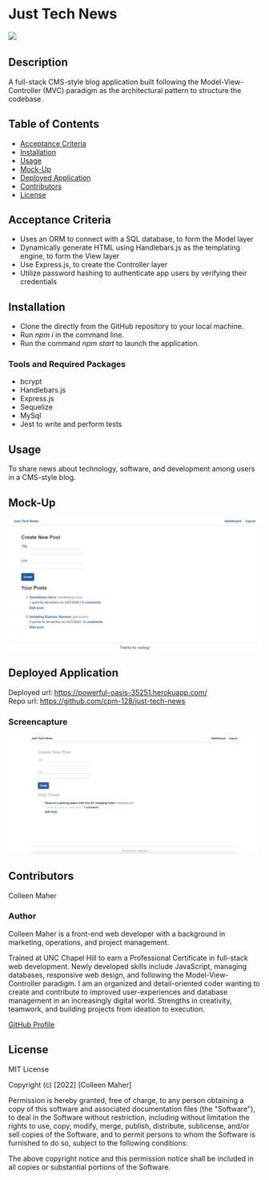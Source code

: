 # Just Tech News
<a href="#license"><img src="https://img.shields.io/badge/license-mit-informational"></a>

## Description
A full-stack CMS-style blog application built following the Model-View-Controller (MVC) paradigm as the architectural pattern to structure the codebase.

## Table of Contents
- <a href="#acceptance-criteria">Acceptance Criteria</a>
- <a href="#installation">Installation</a>
- <a href="#usage">Usage</a>
- <a href="#mock-up">Mock-Up</a>
- <a href="#deployed-application">Deployed Application</a>
- <a href="contributors">Contributors</a>
- <a href="#license">License</a>


## Acceptance Criteria
- Uses an ORM to connect with a SQL database, to form the Model layer
- Dynamically generate HTML using Handlebars.js as the templating engine, to form the View layer
- Use Express.js, to create the Controller layer
- Utilize password hashing to authenticate app users by verifying their credentials

## Installation
- Clone the directly from the GitHub repository to your local machine.
- Run _npm i_ in the command line.
- Run the command _npm start_ to launch the application.

### Tools and Required Packages
- bcrypt
- Handlebars.js
- Express.js
- Sequelize
- MySql
- Jest to write and perform tests

## Usage
To share news about technology, software, and development among users in a CMS-style blog.

## Mock-Up
<img src="./images/mockup_just-tech-news.jpeg">

## Deployed Application
Deployed url: <a href='https://powerful-oasis-35251.herokuapp.com/' target='_blank'>https://powerful-oasis-35251.herokuapp.com/</a><br>
Repo url: <a href='https://github.com/cpm-128/just-tech-news' target='_blank'>https://github.com/cpm-128/just-tech-news</a>

### Screencapture
<img src='./images/deployed_just-tech-news.png'>

## Contributors
Colleen Maher

### Author
Colleen Maher is a front-end web developer with a background in marketing, operations, and project management.

Trained at UNC Chapel Hill to earn a Professional Certificate in full-stack web development. Newly developed skills include JavaScript, managing databases, responsive web design, and following the Model-View-Controller paradigm. I am an organized and detail-oriented coder wanting to create and contribute to improved user-experiences and database management in an increasingly digital world. Strengths in creativity, teamwork, and building projects from ideation to execution.

<a href="https://github.com/cpm-128" target="_blank">GitHub Profile</a>

## License
MIT License

Copyright (c) [2022] [Colleen Maher]

Permission is hereby granted, free of charge, to any person obtaining a copy
of this software and associated documentation files (the "Software"), to deal
in the Software without restriction, including without limitation the rights
to use, copy, modify, merge, publish, distribute, sublicense, and/or sell
copies of the Software, and to permit persons to whom the Software is
furnished to do so, subject to the following conditions:

The above copyright notice and this permission notice shall be included in all
copies or substantial portions of the Software.